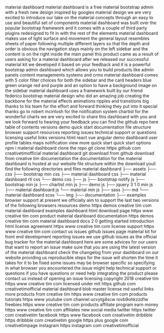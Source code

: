 material dashboard material dashboard is a free material bootstrap admin with a fresh new design inspired by googles material design we are very excited to introduce our take on the material concepts through an easy to use and beautiful set of components material dashboard was built over the popular bootstrap framework and it comes with a couple of third party plugins redesigned to fit in with the rest of the elements material dashboard makes use of light surface and movement the general layout resembles sheets of paper following multiple different layers so that the depth and order is obvious the navigation stays mainly on the left sidebar and the content is on the right inside the main panel this product came as a result of users asking for a material dashboard after we released our successful material kit we developed it based on your feedback and it is a powerful bootstrap admin dashboard which allows you to build products like admin panels content managements systems and crms material dashboard comes with 5 color filter choices for both the sidebar and the card headers blue green orange red and purple and an option to have a background image on the sidebar material dashboard uses a framework built by our friend federico bootstrap material design who did an amazing job creating the backbone for the material effects animations ripples and transitions big thanks to his team for the effort and forward thinking they put into it special thanks go to robert mcintosh for the notification system chartist for the wonderful charts we are very excited to share this dashboard with you and we look forward to hearing your feedback you can find the github repo here table of contents versions demo quick start documentation file structure browser support resources reporting issues technical support or questions licensing useful links versions html react vue angular demo dashboard user profile tables maps notification view more quick start quick start options npm i material dashboard clone the repo git clone https github com creativetimofficial material dashboard git download from github download from creative tim documentation the documentation for the material dashboard is hosted at our website file structure within the download youll find the following directories and files material dashboard ├── assets ├── css ├── bootstrap min css ├── material dashboard css ├── material dashboard rtl css └── demo css ├── js ├── bootstrap notify js ├── bootstrap min js ├── chartist min js ├── demo js ├── jquery 3 1 0 min js ├── material dashboard js └── material min js ├── sass ├── md └── material dashboard scss └── img ├── documentation ├── examples browser support at present we officially aim to support the last two versions of the following browsers resources demo https demos creative tim com material dashboard examples dashboard html download page https www creative tim com product material dashboard documentation https demos creative tim com material dashboard docs 2 0 getting started introduction html license agreement https www creative tim com license support https www creative tim com contact us issues github issues page material kit for front end development reporting issues we use github issues as the official bug tracker for the material dashboard here are some advices for our users that want to report an issue make sure that you are using the latest version of the material dashboard check the changelog from your dashboard on our website providing us reproducible steps for the issue will shorten the time it takes for it to be fixed some issues may be browser specific so specifying in what browser you encountered the issue might help technical support or questions if you have questions or need help integrating the product please contact us instead of opening an issue licensing copyright 2018 creative tim https www creative tim com licensed under mit https github com creativetimofficial material dashboard blob master license md useful links more products from creative tim https www creative tim com products tutorials https www youtube com channel ucvytg4scw rovb9ohkzzd1w freebies https www creative tim com products affiliate program earn money https www creative tim com affiliates new social media twitter https twitter com creativetim facebook https www facebook com creativetim dribbble https dribbble com creativetim google https plus google com creativetimpage instagram https instagram com creativetimofficial